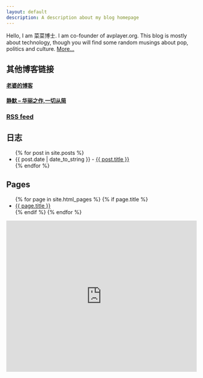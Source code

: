 ```yaml
---
layout: default
description: A description about my blog homepage
---
```


<div id="About">

Hello, I am 菜菜博士. I am co-founder of avplayer.org. This blog is mostly about technology, though you will find some random musings about pop, politics and culture. <a href="/about.html">More...</a>

</div>

<div>
  <aside id="exchangelink">
  <h2> 其他博客链接 </h2>
  <h4><a href="http://kiki.microcai.org/"> 老婆的博客 </a></h4>
  <h4><a href="http://xrain.simcu.com/"> 静默 – 华丽之作,一切从简 </a></h4>
  </aside>
  
  <div id="posts">
    <h3><a href="/feed">RSS feed</a></h3>
    <h2>日志</h2>
    <ul>
      {% for post in site.posts %}
        <li><span class="date">{{ post.date | date_to_string }}</span> - <a href="{{ post.url }}">{{ post.title }}</a></li>
      {% endfor %}
    </ul>
  </div>

</div>

<div id="pages">
  <h2>Pages</h2>
  <ul>
    {% for page in site.html_pages %}
      {% if page.title %}
        <li><a href="{{ page.url }}">{{ page.title }}</a></li>
      {% endif %}
    {% endfor %}
  </ul>
</div>

<div>
  <iframe width="100%" height="400" class="share_self"  frameborder="0" scrolling="no" src="http://widget.weibo.com/weiboshow/index.php?language=&width=0&height=400&fansRow=2&ptype=1&speed=100&skin=5&isTitle=0&noborder=0&isWeibo=1&isFans=0&uid=1292997095&verifier=b5a9690c&dpc=1"></iframe>
</div>
